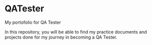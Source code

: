 # QATester
My portofolio for QA Tester

In this repository, you will be able to find my practice documents and projects done for my journey in becoming a QA Tester.
